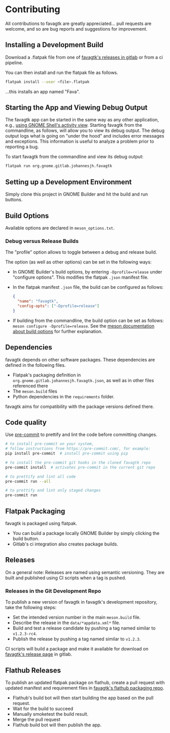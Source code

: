 # Contributing

All contributions to favagtk are greatly appreciated... pull requests are welcome, and so are bug reports and suggestions for improvement.

## Installing a Development Build

Download a .flatpak file from one of [favagtk's releases in gitlab](https://gitlab.gnome.org/johannesjh/favagtk/-/releases) or from a ci pipeline.

You can then install and run the flatpak file as follows.

```bash
flatpak install --user <file>.flatpak
```

...this installs an app named "Fava".

## Starting the App and Viewing Debug Output

The favagtk app can be started in the same way as any other application, e.g., [using GNOME Shell's activity view](https://help.gnome.org/users/gnome-help/stable/shell-apps-open.html.hi). Starting favagtk from the commandline, as follows, will allow you to view its debug output. The debug output logs what is going on "under the hood" and includes error messages and exceptions. This information is useful to analyze a problem prior to reporting a bug.

To start favagtk from the commandline and view its debug output:

```bash
flatpak run org.gnome.gitlab.johannesjh.favagtk
```

## Setting up a Development Environment

Simply clone this project in GNOME Builder and hit the build and run buttons.

## Build Options

Available options are declared in `meson_options.txt`.

### Debug versus Release Builds

The "profile" option allows to toggle between a debug and release build.

The option (as well as other options) can be set in the following ways:

- In GNOME Builder's build options,
  by entering `-Dprofile=release` under "configure options".
  This modifies the flatpak `.json` manifest file.

- In the flatpak manifest `.json` file, the build can be configured
  as follows:

  ```json
  {
    "name": "favagtk",
    "config-opts": ["-Dprofile=release"]
  }
  ```

- If building from the commandline, the build option can be set as follows:
  `meson configure -Dprofile=release`.
  See the [meson documentation about build options](https://mesonbuild.com/Build-options.html)
  for further explanation.

## Dependencies

favagtk depends on other software packages.
These dependencies are defined in the following files.

- Flatpak's packaging definition in `org.gnome.gitlab.johannesjh.favagtk.json`,
  as well as in other files referenced there
- The `meson.build` files
- Python dependencies in the `requirements` folder.

favagtk aims for compatibility with the package versions defined there.

## Code quality

Use [pre-commit](https://pre-commit.com/) to prettify and lint the code before committing changes.

```bash
# to install pre-commit on your system,
# follow instructions from https://pre-commit.com/, for example:
pip install pre-commit  # install pre-commit using pip

# to install the pre-commit git hooks in the cloned favagtk repo
pre-commit install  # activates pre-commit in the current git repo

# to prettify and lint all code
pre-commit run --all

# to prettify and lint only staged changes
pre-commit run
```

## Flatpak Packaging

favagtk is packaged using flatpak.

- You can build a package locally GNOME Builder by simply clicking the build button.
- Gitlab's ci integration also creates package builds.

## Releases

On a general note:
Releases are named using semantic versioning.
They are built and published using CI scripts when a tag is pushed.

### Releases in the Git Development Repo

To publish a new version of favagtk in favagtk's development repository,
take the following steps:

- Set the intended version number in the main `meson.build` file.
- Describe the release in the `data/*appdata.xml*` file.
- Build and test a release candidate by pushing a tag named similar to `v1.2.3-rc4`.
- Publish the release by pushing a tag named similar to `v1.2.3`.

CI scripts will build a package and make it available for download on [favagtk's release page](https://gitlab.gnome.org/johannesjh/favagtk/-/releases) in gitlab.

## Flathub Releases

To publish an updated flatpak package on flathub,
create a pull request with updated manifest and requirement files
in [favagtk's flathub packaging repo](https://github.com/flathub/org.gnome.gitlab.johannesjh.favagtk).

- Flathub's build bot will then start building the app based on the pull request.
- Wait for the build to succeed
- Manually smoketest the build result.
- Merge the pull request
- Flathub build bot will then publish the app.
